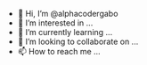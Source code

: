 - 👋 Hi, I’m @alphacodergabo
- 👀 I’m interested in ...
- 🌱 I’m currently learning ...
- 💞️ I’m looking to collaborate on ...
- 📫 How to reach me ...

<!---
alphacodergabo/alphacodergabo is a ✨ special ✨ repository because its `README.md` (this file) appears on your GitHub profile.
You can click the Preview link to take a look at your changes.
--->
